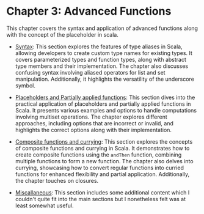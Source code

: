 # Chapter 3: Advanced Functions

This chapter covers the syntax and application of advanced functions along with the concept of the placeholder in scala.

- [Syntax](./chapter3/FunctionSyntax.md): This section explores the features of type aliases in Scala, allowing developers to create custom type names for existing types. It covers parameterized types and function types, along with abstract type members and their implementation. The chapter also discusses confusing syntax involving aliased operators for list and set manipulation. Additionally, it highlights the versatility of the underscore symbol.

- [Placeholders and Partially applied functions](./chapter3/PlaceholdersAndPaFuncs.md): This section dives into the practical application of placeholders and partially applied functions in Scala. It presents various examples and options to handle computations involving multiset operations. The chapter explores different approaches, including options that are incorrect or invalid, and highlights the correct options along with their implementation. 

- [Composite functions and currying](./chapter3/CompositeFuncsAndCurrying.md): This section explores the concepts of composite functions and currying in Scala. It demonstrates how to create composite functions using the `andThen` function, combining multiple functions to form a new function. The chapter also delves into currying, showcasing how to convert regular functions into curried functions for enhanced flexibility and partial application. Additionally, the chapter touches on closures.

- [Miscallaneous](./chapter3/MiscContent.md): This section includes some additional content which I couldn't quite fit into the main sections but I nonetheless felt was at least somewhat useful.
